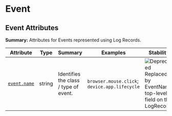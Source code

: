 <!-- NOTE: THIS FILE IS AUTOGENERATED. DO NOT EDIT BY HAND. -->
<!-- see templates/registry/markdown/attribute_namespace.md.j2 -->

# Event

## Event Attributes

**Summary:** Attributes for Events represented using Log Records.

| Attribute | Type | Summary | Examples | Stability |
|---|---|---|---|---|
| <a id="event-name" href="#event-name">`event.name`</a> | string | Identifies the class / type of event. | `browser.mouse.click`; `device.app.lifecycle` | ![Deprecated](https://img.shields.io/badge/-deprecated-red)<br>Replaced by EventName top-level field on the LogRecord. |
